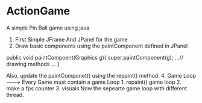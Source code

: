 # ActionGame
A simple Pin Ball game using java

1. First Simple JFrame And JPanel for the game
2. Draw basic components using the paintComponent defined in JPanel

public void paintCompoent(Graphics g){
    super.paintComponent(g);
    ...// drawing methods ...
}

Also, update the paintComponet() using the repaint() method.
4. Game Loop --->
    Every Game must contain a game Loop 
    1. repaint() game loop
    2. make a fps counter
    3. visuals
Now the sepearte game loop with different thread.
